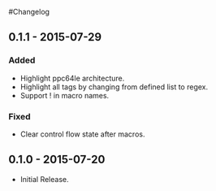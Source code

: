 #Changelog

## 0.1.1 - 2015-07-29

### Added

- Highlight ppc64le architecture.
- Highlight all tags by changing from defined list to regex.
- Support ! in macro names.

### Fixed

- Clear control flow state after macros.

## 0.1.0 - 2015-07-20

- Initial Release.